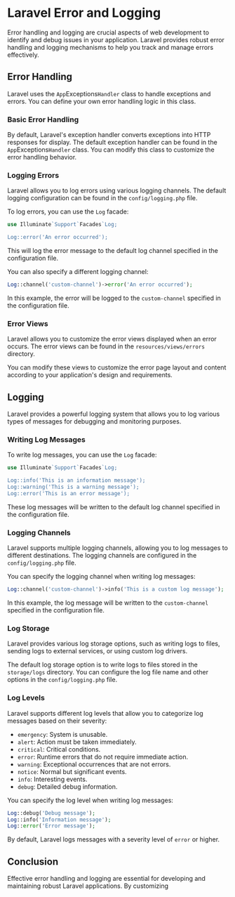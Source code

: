 # Laravel Error and Logging

Error handling and logging are crucial aspects of web development to identify and debug issues in your application. Laravel provides robust error handling and logging mechanisms to help you track and manage errors effectively.

## Error Handling

Laravel uses the `App`Exceptions`Handler` class to handle exceptions and errors. You can define your own error handling logic in this class.

### Basic Error Handling

By default, Laravel's exception handler converts exceptions into HTTP responses for display. The default exception handler can be found in the `App`Exceptions`Handler` class. You can modify this class to customize the error handling behavior.

### Logging Errors

Laravel allows you to log errors using various logging channels. The default logging configuration can be found in the `config/logging.php` file.

To log errors, you can use the `Log` facade:

```php
use Illuminate`Support`Facades`Log;

Log::error('An error occurred');
```

This will log the error message to the default log channel specified in the configuration file.

You can also specify a different logging channel:

```php
Log::channel('custom-channel')->error('An error occurred');
```

In this example, the error will be logged to the `custom-channel` specified in the configuration file.

### Error Views

Laravel allows you to customize the error views displayed when an error occurs. The error views can be found in the `resources/views/errors` directory.

You can modify these views to customize the error page layout and content according to your application's design and requirements.

## Logging

Laravel provides a powerful logging system that allows you to log various types of messages for debugging and monitoring purposes.

### Writing Log Messages

To write log messages, you can use the `Log` facade:

```php
use Illuminate`Support`Facades`Log;

Log::info('This is an information message');
Log::warning('This is a warning message');
Log::error('This is an error message');
```

These log messages will be written to the default log channel specified in the configuration file.

### Logging Channels

Laravel supports multiple logging channels, allowing you to log messages to different destinations. The logging channels are configured in the `config/logging.php` file.

You can specify the logging channel when writing log messages:

```php
Log::channel('custom-channel')->info('This is a custom log message');
```

In this example, the log message will be written to the `custom-channel` specified in the configuration file.

### Log Storage

Laravel provides various log storage options, such as writing logs to files, sending logs to external services, or using custom log drivers.

The default log storage option is to write logs to files stored in the `storage/logs` directory. You can configure the log file name and other options in the `config/logging.php` file.

### Log Levels

Laravel supports different log levels that allow you to categorize log messages based on their severity:

- `emergency`: System is unusable.
- `alert`: Action must be taken immediately.
- `critical`: Critical conditions.
- `error`: Runtime errors that do not require immediate action.
- `warning`: Exceptional occurrences that are not errors.
- `notice`: Normal but significant events.
- `info`: Interesting events.
- `debug`: Detailed debug information.

You can specify the log level when writing log messages:

```php
Log::debug('Debug message');
Log::info('Information message');
Log::error('Error message');
```

By default, Laravel logs messages with a severity level of `error` or higher.

## Conclusion

Effective error handling and logging are essential for developing and maintaining robust Laravel applications. By customizing
